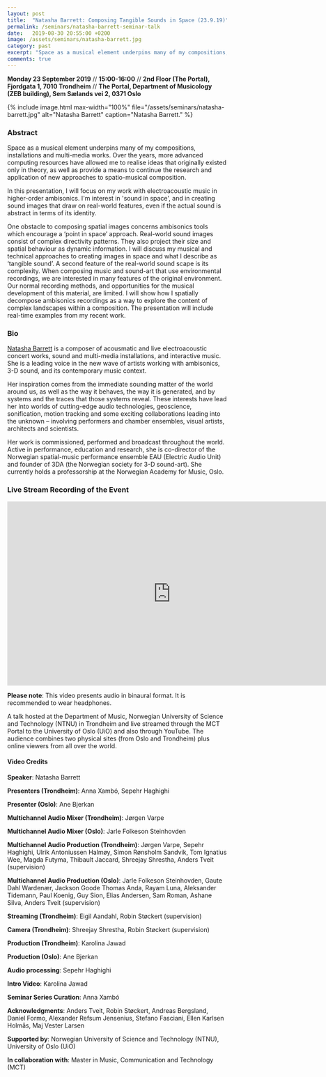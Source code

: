 ```yaml
---
layout: post
title:  "Natasha Barrett: Composing Tangible Sounds in Space (23.9.19)"
permalink: /seminars/natasha-barrett-seminar-talk
date:   2019-08-30 20:55:00 +0200
image: /assets/seminars/natasha-barrett.jpg
category: past
excerpt: "Space as a musical element underpins many of my compositions, installations and multi-media works. Over the years, more advanced computing resources have allowed me to realise ideas that originally existed only in theory, as well as provide a means to continue the research and application of new approaches to spatio-musical composition."
comments: true
---
```


**Monday 23 September 2019** // **15:00-16:00** // **2nd Floor (The Portal), Fjordgata 1, 7010 Trondheim** // **The Portal, Department of Musicology (ZEB building), Sem Sælands vei 2, 0371 Oslo**

{% include image.html
max-width="100%" file="/assets/seminars/natasha-barrett.jpg" alt="Natasha Barrett"
caption="Natasha Barrett." %}

### Abstract

Space as a musical element underpins many of my compositions, installations and multi-media works. Over the years, more advanced computing resources have allowed me to realise ideas that originally existed only in theory, as well as provide a means to continue the research and application of new approaches to spatio-musical composition.  

In this presentation, I will focus on my work with electroacoustic music in higher-order ambisonics. I'm interest in 'sound in space', and in creating sound images that draw on real-world features, even if the actual sound is abstract in terms of its identity.  

One obstacle to composing spatial images concerns ambisonics tools which encourage a ‘point in space’ approach. Real-world sound images consist of complex directivity patterns. They also project their size and spatial behaviour as dynamic information. I will discuss my musical and technical approaches to creating images in space and what I describe as ‘tangible sound’. A second feature of the real-world sound scape is its complexity. When composing music and sound-art that use environmental recordings, we are interested in many features of the original environment. Our normal recording methods, and opportunities for the musical development of this material, are limited. I will show how I spatially decompose ambisonics recordings as a way to explore the content of complex landscapes within a composition.
The presentation will include real-time examples from my recent work.


### Bio

[Natasha Barrett](https://www.natashabarrett.org/) is a composer of acousmatic and live electroacoustic concert works, sound and multi-media installations, and interactive music. She is a leading voice in the new wave of artists working with ambisonics, 3-D sound, and its contemporary music context.

Her inspiration comes from the immediate sounding matter of the world around us, as well as the way it behaves, the way it is generated, and by systems and the traces that those systems reveal. These interests have lead her into worlds of cutting-edge audio technologies, geoscience, sonification, motion tracking and some exciting collaborations leading into the unknown – involving performers and chamber ensembles, visual artists, architects and scientists.

Her work is commissioned, performed and broadcast throughout the world. Active in performance, education and research, she is co-director of the Norwegian spatial-music performance ensemble EAU (Electric Audio Unit) and founder of 3DA (the Norwegian society for 3-D sound-art). She currently holds a professorship at the Norwegian Academy for Music, Oslo.

### Live Stream Recording of the Event

<iframe width="750" height="423" src="https://www.youtube.com/embed/CQhzOM3ZFF4" frameborder="0" allow="accelerometer; autoplay; encrypted-media; gyroscope; picture-in-picture" allowfullscreen></iframe>

<br />

**Please note**: This video presents audio in binaural format. It is recommended to wear headphones.


A talk hosted at the Department of Music, Norwegian University of Science and Technology (NTNU) in Trondheim and live streamed through the MCT Portal to the University of Oslo (UiO) and also through YouTube. The audience combines two physical sites (from Oslo and Trondheim) plus online viewers from all over the world.

#### Video Credits

**Speaker**: Natasha Barrett

**Presenters (Trondheim)**: Anna Xambó, Sepehr Haghighi

**Presenter (Oslo)**: Ane Bjerkan

**Multichannel Audio Mixer (Trondheim)**: Jørgen Varpe

**Multichannel Audio Mixer (Oslo)**: Jarle Folkeson Steinhovden

**Multichannel Audio Production (Trondheim)**: Jørgen Varpe, Sepehr Haghighi, Ulrik Antoniussen Halmøy, Simon Rønsholm Sandvik, Tom Ignatius Wee, Magda Futyma, Thibault Jaccard, Shreejay Shrestha, Anders Tveit (supervision)

**Multichannel Audio Production (Oslo)**: Jarle Folkeson Steinhovden, Gaute Dahl Wardenær, Jackson Goode
Thomas Anda, Rayam Luna, Aleksander Tidemann, Paul Koenig, Guy Sion, Elias Andersen, Sam Roman, Ashane Silva, Anders Tveit (supervision)

**Streaming (Trondheim)**: Eigil Aandahl, Robin Støckert (supervision)

**Camera (Trondheim)**: Shreejay Shrestha, Robin Støckert (supervision)

**Production (Trondheim)**: Karolina Jawad

**Production (Oslo)**: Ane Bjerkan

**Audio processing**: Sepehr Haghighi

**Intro Video**: Karolina Jawad

**Seminar Series Curation**: Anna Xambó

**Acknowledgments**: Anders Tveit, Robin Støckert, Andreas Bergsland, Daniel Formo, Alexander Refsum Jensenius, Stefano Fasciani, Ellen Karlsen Holmås, Maj Vester Larsen

**Supported by**: Norwegian University of Science and Technology (NTNU), University of Oslo (UiO)

**In collaboration with**: Master in Music, Communication and Technology (MCT)

